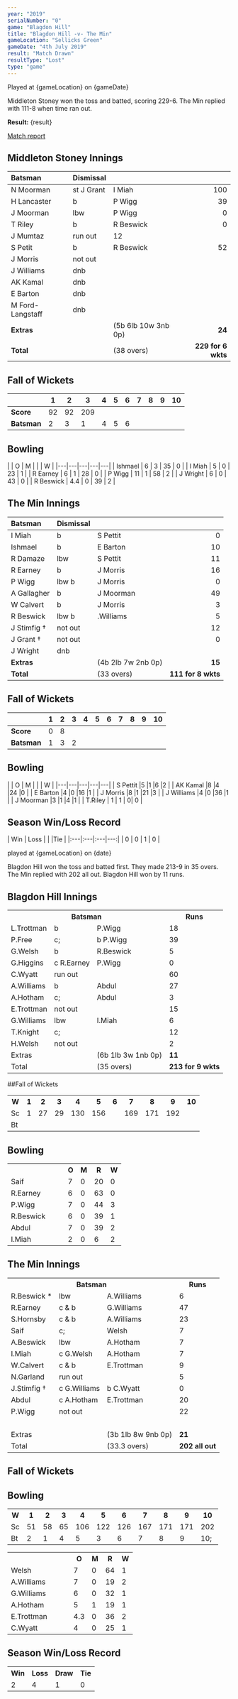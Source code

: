 ```yaml
---
year: "2019"
serialNumber: "0" 
game: "Blagdon Hill"
title: "Blagdon Hill -v- The Min"
gameLocation: "Sellicks Green"
gameDate: "4th July 2019"
result: "Match Drawn"
resultType: "Lost"
type: "game"
---
```


Played at {gameLocation} on {gameDate}

Middleton Stoney won the toss and batted, scoring 229-6. The Min replied with 111-8 when time ran out. 

**Result:** {result}

<a href="http://www.middletonstoneycc.co.uk/club-news/2019/mscc-vs-the-min-2019/">Match report</a>

## Middleton Stoney Innings

| Batsman | Dismissal |  |  |
|:---|:---|---|---:|
| N Moorman | st J Grant | I Miah | 100 |
| H Lancaster | b | P Wigg | 39 |
| J Moorman | lbw | P Wigg | 0 |
| T Riley | b | R Beswick | 0 |
| J Mumtaz | run out | 12 |
| S Petit | b | R Beswick | 52 |
| J Morris | not out | |
| J Williams | dnb | |
| AK Kamal | dnb | |
| E Barton | dnb | |
| M Ford-Langstaff | dnb | |
| **Extras** | | (5b 6lb 10w 3nb 0p) | **24** |
| **Total** | | (38 overs) | **229 for 6 wkts** |

## Fall of Wickets

| | 1 | 2 | 3 | 4 | 5 | 6 | 7 | 8 | 9 | 10 |
|---|---|---|---|---|---|---|---|---|---|---|
| **Score** | 92 | 92 | 209 | | | |
| **Batsman** | 2 | 3 | 1 | 4 | 5 | 6 | | |

## Bowling

| | O | M |  |  | W |
|---|---|---|---|---|
| Ishmael | 6 | 3 | 35 | 0 |
| I Miah | 5 | 0 | 23 | 1 |
| R Earney | 6 | 1 | 28 | 0 |
| P Wigg | 11 | 1 | 58 | 2 |
| J Wright | 6 | 0 | 43 | 0 |
| R Beswick | 4.4 | 0 | 39 | 2 |

## The Min Innings

| Batsman | Dismissal |  |  |
|:---|:---|---|---:|
| I Miah | b | S Pettit | 0 |
| Ishmael | b | E Barton | 10 |
| R Damaze | lbw |S Pettit | 11 |
| R Earney | b |J Morris | 16 |
| P Wigg | lbw b |J Morris | 0 |
| A Gallagher | b |J Moorman | 49 |
| W Calvert | b |J Morris | 3 |
| R Beswick | lbw b | .Williams | 5 |
| J Stimfig † | not out | | 12 |
| J Grant † | not out | |0 |
| J Wright | dnb | | |
| **Extras** | | (4b 2lb 7w 2nb 0p) | **15** |
| **Total** | | (33 overs) | **111 for 8 wkts** |

## Fall of Wickets

| | 1 | 2 | 3 | 4 | 5 | 6 | 7 | 8 | 9 | 10 |
|---|---|---|---|---|---|---|---|---|---|---|
| **Score** | 0 | 8 | | | | |
| **Batsman** | 1 | 3 | 2 | | | | | |

## Bowling

| | O | M |  |  | W |
|---|---|---|---|---|
| S Pettit |5 |1 |6 |2 |
| AK Kamal |8 |4 |24 |0 |
| E Barton |4 |0 |16 |1 |
| J Morris |8 |1 |21 |3 |
| J Williams |4 |0 |36 |1 |
| J Moorman |3 |1 |4 |1 |
| T.Riley | 1 | 1 | 0| 0 |

## Season Win/Loss Record

| Win | Loss |  |  |Tie |
|:---|:---|:---|---:|
| 0 | 0 | 1 | 0 |



played at {gameLocation} on {date}

Blagdon Hill won the toss and batted first. They made 213-9 in 35 overs. The Min replied with 202 all out. Blagdon Hill won by 11 runs.


## Blagdon Hill Innings

<table class="listing">
<tbody>
<tr>
<th colspan="3">Batsman</th>
<th>Runs</th>
</tr>
<tr>
<td class="bold">L.Trottman</td>
<td>b</td><td>P.Wigg</td>
<td>18</td>
</tr>
<tr>
<td class="bold">P.Free</td>
<td>c;</td><td>b P.Wigg</td>
<td>39</td>
</tr>
<tr>
<td class="bold">G.Welsh</td>
<td>b</td><td>R.Beswick</td>
<td>5</td>
</tr>
<tr>
<td class="bold">G.Higgins</td>
<td>c R.Earney</td><td>P.Wigg</td>
<td>0</td>
</tr>
<tr>
<td class="bold">C.Wyatt</td>
<td>run out</td><td>&nbsp;</td>
<td>60</td>
</tr>
<tr>
<td class="bold">A.Williams</td>
<td>b</td><td>Abdul</td>
<td>27</td>
</tr>
<tr>
<td class="bold">A.Hotham</td>
<td>c;</td><td>Abdul</td>
<td>3</td>
</tr>
<tr>
<td class="bold">E.Trottman</td>
<td>not out</td><td>&nbsp;</td>
<td>15</td>
</tr>
<tr>
<td class="bold">G.Williams</td>
<td>lbw</td><td>I.Miah</td>
<td>6</td>
</tr>
<tr>
<td class="bold">T.Knight</td>
<td>c;</td><td>&nbsp;</td>
<td>12</td>
</tr>
<tr>
<td class="bold">H.Welsh</td>
<td>not out</td><td>&nbsp;</td>
<td>2</td>
</tr>
<tr>
<td class="bold" colspan="2">Extras</td>
<td>(6b 1lb 3w 1nb 0p)</td>
<td><strong>11</strong></td>
</tr>
<tr>
<td class="bold" colspan="2">Total</td>
<td>(35 overs)</td>
<td><strong>213 for 9 wkts </strong></td>
</tr>
</tbody>
</table>

##Fall of Wickets

<table class="listing">
<tbody>
<tr>
<th class="bold">W</th>
<th>1</th>
<th>2</th>
<th>3</th>
<th>4</th>
<th>5</th>
<th>6</th>
<th>7</th>
<th>8</th>
<th>9</th>
<th>10</th>
</tr>
<tr>
<td class="bold">Sc</td>
<td>1</td>
<td>27</td>
<td>29</td>
<td>130</td>
<td>156</td>
<td></td>
<td>169</td>
<td>171</td>
<td>192</td>
<td></td>
</tr>
<tr>
<td class="bold">Bt</td>
<td>&nbsp;</td>
<td>&nbsp;</td>
<td>&nbsp;</td>
<td>&nbsp;</td>
<td>&nbsp;</td>
<td>&nbsp;</td>
<td>&nbsp;</td>
<td>&nbsp;</td>
<td>&nbsp;</td>
<td></td>
</tr>
</tbody>
</table>

## Bowling

<table class="listing">
<tbody>
<tr>
<th width="50%">&nbsp;</th>
<th>O</th>
<th>M</th>
<th>R</th>
<th>W</th>
</tr>
<tr>
<td class="bold">Saif</td>
<td>7</td>
<td>0</td>
<td>20</td>
<td>0</td>
</tr>
<tr>
<td class="bold">R.Earney</td>
<td>6</td>
<td>0</td>
<td>63</td>
<td>0</td>
</tr>
<tr>
<td class="bold">P.Wigg</td>
<td>7</td>
<td>0</td>
<td>44</td>
<td>3</td>
</tr>
<tr>
<td class="bold">R.Beswick</td>
<td>6</td>
<td>0</td>
<td>39</td>
<td>1</td>
</tr>
<tr>
<td class="bold">Abdul</td>
<td>7</td>
<td>0</td>
<td>39</td>
<td>2</td>
</tr>
<tr>
<td class="bold">I.Miah</td>
<td>2</td>
<td>0</td>
<td>6</td>
<td>2</td>
</tr>
</tbody>
</table>

## The Min Innings

<table class="listing">
<tbody>
<tr>
<th colspan="3">Batsman</th>
<th>Runs</th>
</tr>
<tr>
<td class="bold">R.Beswick *</td>
<td>lbw</td><td>A.Williams</td>
<td>6</td>
</tr>
<tr>
<td class="bold">R.Earney</td>
<td>c &amp; b</td><td>G.Williams</td>
<td>47</td>
</tr>
<tr>
<td class="bold">S.Hornsby</td>
<td>c &amp; b</td><td>A.Williams</td>
<td>23</td>
</tr>
<tr>
<td class="bold">Saif</td>
<td>c;</td><td>Welsh</td>
<td>7</td>
</tr>
<tr>
<td class="bold">A.Beswick</td>
<td>lbw</td><td>A.Hotham</td>
<td>7</td>
</tr>
<tr>
<td class="bold">I.Miah</td>
<td>c G.Welsh</td><td>A.Hotham</td>
<td>7</td>
</tr>
<tr>
<td class="bold">W.Calvert</td>
<td>c &amp; b</td><td>E.Trottman</td>
<td>9</td>
</tr>
<tr>
<td class="bold">N.Garland</td>
<td>run out</td><td>&nbsp;</td>
<td>5</td>
</tr>
<tr>
<td class="bold">J.Stimfig †</td>
<td>c G.Williams</td><td>b C.Wyatt</td>
<td>0</td>
</tr>
<tr>
<td class="bold">Abdul</td>
<td>c A.Hotham</td><td>E.Trottman</td>
<td>20</td>
</tr>
<tr>
<td class="bold">P.Wigg</td>
<td>not out</td><td>&nbsp;</td>
<td>22</td>
</tr>
<tr>
<td class="bold"></td>
<td></td><td>&nbsp;</td>
<td>&nbsp;</td>
</tr>
<tr>
<td class="bold" colspan="2">Extras</td>
<td>(3b 1lb 8w 9nb 0p)</td>
<td><strong>21</strong></td>
</tr>
<tr>
<td class="bold" colspan="2">Total</td>
<td>(33.3 overs)</td>
<td><strong>202 all out</strong></td>
</tr>
</tbody>
</table>

## Fall of Wickets

<table class="listing">
<tbody>
<tr>
<th class="bold">W</th>
<th>1</th>
<th>2</th>
<th>3</th>
<th>4</th>
<th>5</th>
<th>6</th>
<th>7</th>
<th>8</th>
<th>9</th>
<th>10</th>
</tr>
<tr>
<td class="bold">Sc</td>
<td>51</td>
<td>58</td>
<td>65</td>
<td>106</td>
<td>122</td>
<td>126</td>
<td>167</td>
<td>171</td>
<td>171</td>
<td>202</td>
</tr>
<tr>
<td class="bold">Bt</td>
<td>2</td>
<td>1</td>
<td>4</td>
<td>5</td>
<td>3</td>
<td>6</td>
<td>7</td>
<td>8</td>
<td>9</td>
<td>10;</td>

## Bowling

<table class="listing" cellspacing="1">
<tbody>
<tr>
<th width="50%">&nbsp;</th>
<th>O</th>
<th>M</th>
<th>R</th>
<th>W</th>
</tr>
<tr>
<td class="bold">Welsh</td>
<td>7</td>
<td>0</td>
<td>64</td>
<td>1</td>
</tr>
<tr>
<td class="bold">A.Williams</td>
<td>7</td>
<td>0</td>
<td>19</td>
<td>2</td>
</tr>
<tr>
<td class="bold">G.Williams</td>
<td>6</td>
<td>0</td>
<td>32</td>
<td>1</td>
</tr>
<tr>
<td class="bold">A.Hotham</td>
<td>5</td>
<td>1</td>
<td>19</td>
<td>1</td>
</tr>
<tr>
<td class="bold">E.Trottman</td>
<td>4.3</td>
<td>0</td>
<td>36</td>
<td>2</td>
</tr>
<tr>
<td class="bold">C.Wyatt</td>
<td>4</td>
<td>0</td>
<td>25</td>
<td>1</td>
</tr>
</tbody>
</table>

## Season Win/Loss Record

<table class="listing" cellspacing="2">
<tbody>
<tr>
<th>Win</th>
<th>Loss</th>
<th>Draw</th>
<th>Tie</th>
</tr>
<tr>
<td>2</td>
<td>4</td>
<td>1</td>
<td>0</td>
</tr>
</tbody>
</table>
</div>
